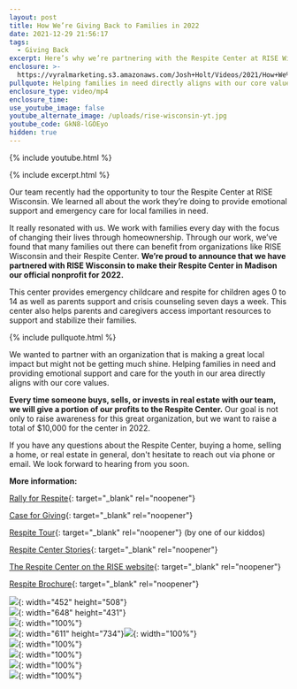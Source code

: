 ```yaml
---
layout: post
title: How We’re Giving Back to Families in 2022
date: 2021-12-29 21:56:17
tags:
  - Giving Back
excerpt: Here’s why we’re partnering with the Respite Center at RISE Wisconsin.
enclosure: >-
  https://vyralmarketing.s3.amazonaws.com/Josh+Holt/Videos/2021/How+We%E2%80%99re+Giving+Back+to+Families+in+2022.mp4
pullquote: Helping families in need directly aligns with our core values.
enclosure_type: video/mp4
enclosure_time:
use_youtube_image: false
youtube_alternate_image: /uploads/rise-wisconsin-yt.jpg
youtube_code: GkN8-lGOEyo
hidden: true
---
```

{% include youtube.html %}

{% include excerpt.html %}

Our team recently had the opportunity to tour the Respite Center at RISE Wisconsin. We learned all about the work they’re doing to provide emotional support and emergency care for local families in need.

It really resonated with us. We work with families every day with the focus of changing their lives through homeownership. Through our work, we’ve found that many families out there can benefit from organizations like RISE Wisconsin and their Respite Center. **We’re proud to announce that we have partnered with RISE Wisconsin to make their Respite Center in Madison our official nonprofit for 2022.**

This center provides emergency childcare and respite for children ages 0 to 14 as well as parents support and crisis counseling seven days a week. This center also helps parents and caregivers access important resources to support and stabilize their families.

{% include pullquote.html %}

We wanted to partner with an organization that is making a great local impact but might not be getting much shine. Helping families in need and providing emotional support and care for the youth in our area directly aligns with our core values.

**Every time someone buys, sells, or invests in real estate with our team, we will give a portion of our profits to the Respite Center.** Our goal is not only to raise awareness for this great organization, but we want to raise a total of $10,000 for the center in 2022.

If you have any questions about the Respite Center, buying a home, selling a home, or real estate in general, don't hesitate to reach out via phone or email. We look forward to hearing from you soon.

**More information:**

[Rally for Respite](https://secure.qgiv.com/for/risw/){: target="_blank" rel="noopener"}

[Case for Giving](https://youtu.be/SaYkazu5J2Q){: target="_blank" rel="noopener"}

[Respite Tour](https://youtu.be/kTvbPdNx_pg){: target="_blank" rel="noopener"} (by one of our kiddos)&nbsp;

[Respite Center Stories](https://youtu.be/SaYkazu5J2Q){: target="_blank" rel="noopener"}

[The Respite Center on the RISE website](https://risewisconsin.org/the-respite-center/){: target="_blank" rel="noopener"}

[Respite Brochure](https://vyralmarketing.s3.amazonaws.com/Josh+Holt/Final+-+Respite+Brochure+&#40;English&#41;.pdf){: target="_blank" rel="noopener"}

![](/uploads/respite-logo.jpg){: width="452" height="508"}<br>![](/uploads/respite-center.jpg){: width="648" height="431"}​​​​<br>![](/uploads/respitecelebration-2015.png){: width="100%"}<br>![](/uploads/ariandlauren-1.jpg){: width="611" height="734"}![](/uploads/respite-1.jpg){: width="100%"}<br>![](/uploads/respite-2.jpg){: width="100%"}<br>![](/uploads/respite-3.jpg){: width="100%"}<br>![](/uploads/respite-4.jpg){: width="100%"}<br>![](/uploads/respite40anni.png){: width="100%"}